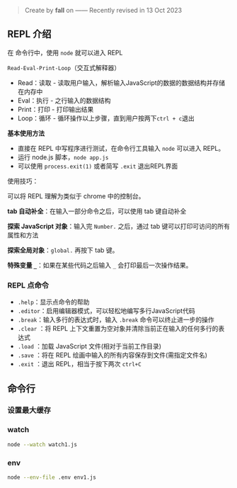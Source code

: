 > Create by **fall** on ——
> Recently revised in 13 Oct 2023

## REPL 介绍

在 命令行中，使用 `node` 就可以进入 REPL

`Read-Eval-Print-Loop`（交互式解释器）

- Read：读取 - 读取用户输入，解析输入JavaScript的数据的数据结构并存储在内存中
- Eval：执行 - 之行输入的数据结构
- Print：打印 - 打印输出结果
- Loop：循环 - 循环操作以上步骤，直到用户按两下`ctrl + c`退出

**基本使用方法**

- 直接在 REPL 中写程序进行测试，在命令行工具输入 `node` 可以进入 REPL。
- 运行 node.js 脚本，`node app.js`
- 可以使用 `process.exit(1)` 或者简写 `.exit` 退出REPL界面

使用技巧：

可以将 REPL 理解为类似于 chrome 中的控制台。

**tab 自动补全**：在输入一部分命令之后，可以使用 tab 键自动补全

**探索 JavaScript 对象**：输入完 `Number.` 之后，通过 tab 键可以打印可访问的所有属性和方法

**探索全局对象**：`global.` 再按下 tab 键。

**特殊变量 `_`**：如果在某些代码之后输入 `_` 会打印最后一次操作结果。

### REPL 点命令

- `.help`：显示点命令的帮助
- `.editor`：启用编辑器模式，可以轻松地编写多行JavaScript代码
- `.break`：输入多行的表达式时，输入 `.break` 命令可以终止进一步的操作
- `.clear` ：将 REPL 上下文重置为空对象并清除当前正在输入的任何多行的表达式
- `.load` ：加载 JavaScript 文件(相对于当前工作目录)
- `.save` ：将在 REPL 绘画中输入的所有内容保存到文件(需指定文件名)
- `.exit` ：退出 REPL，相当于按下两次 `ctrl+C`

## 命令行

### 设置最大缓存



### watch

```bash
node --watch watch1.js
```



### env

```bash
node --env-file .env env1.js
```





